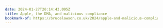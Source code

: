 ```yaml
---
date: 2024-01-27T20:14:43.095Z
title: Apple, the DMA, and malicious compliance
bookmark-of: https://brucelawson.co.uk/2024/apple-and-malicious-compliance/
---
```


